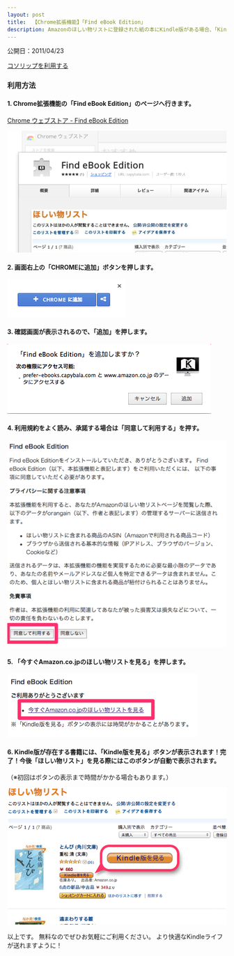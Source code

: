 ```yaml
---
layout: post
title:  【Chrome拡張機能】「Find eBook Edition」
description: Amazonのほしい物リストに登録された紙の本にKindle版がある場合、「Kindle版を見る」ボタンを表示します。 Amazonのほしい物リストに入れたまま、買っていない本がありませんか？この拡張機能を使うと、ほしい物リストに登録された紙の本のKindle版を簡単に探せます。気軽に読める電子書籍で、読書を楽しみましょう。
---
```


公開日：2011/04/23

[コソリップを利用する](http://cosolip.appspot.com/)

### 利用方法

#### 1. Chrome拡張機能の「Find eBook Edition」のページへ行きます。

[Chrome ウェブストア - Find eBook Edition](https://chrome.google.com/webstore/detail/find-ebook-edition/jhhpocdmfelpmobcnmjfppdpnbepkono)

![](/images/find-kindle-edition/find00.png)

#### 2. 画面右上の「CHROMEに追加」ボタンを押します。
![](/images/find-kindle-edition/find01.png)

#### 3. 確認画面が表示されるので、「追加」を押します。
![](/images/find-kindle-edition/find02.png)

#### 4. 利用規約をよく読み、承諾する場合は「同意して利用する」を押す。
![](/images/find-kindle-edition/find03.png)

#### 5. 「今すぐAmazon.co.jpのほしい物リストを見る」を押します。
![](/images/find-kindle-edition/find04.png)

#### 6. Kindle版が存在する書籍には、「Kindle版を見る」ボタンが表示されます！完了！今後「ほしい物リスト」を見る際にはこのボタンが自動で表示されます。

（※初回はボタンの表示まで時間がかかる場合もあります。）

![](/images/find-kindle-edition/thumbnail.png)

以上です。
無料なのでぜひお気軽にご利用ください。
より快適なKindleライフが送れますように！
